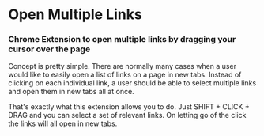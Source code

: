 # Open Multiple Links
### Chrome Extension to open multiple links by dragging your cursor over the page

Concept is pretty simple. There are normally many cases when a user would like to easily open a list of links on a page in new tabs. Instead of clicking on each individual link, a user should be able to select multiple links and open them in new tabs all at once. 

That's exactly what this extension allows you to do. Just SHIFT + CLICK + DRAG and you can select a set of relevant links. On letting go of the click the links will all open in new tabs. 
